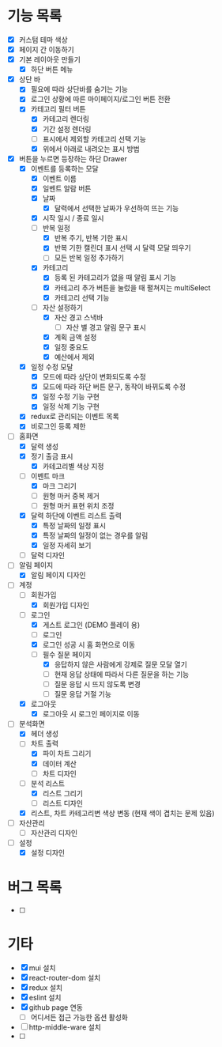 # 기능 목록
- [x] 커스텀 테마 색상
- [x] 페이지 간 이동하기
- [x] 기본 레이아웃 만들기
    - [x] 하단 버튼 메뉴
- [x] 상단 바
    - [x] 필요에 따라 상단바를 숨기는 기능
    - [x] 로그인 상황에 따른 마이페이지/로그인 버튼 전환
    - [x] 카테고리 필터 버튼
        - [x] 카테고리 렌더링
        - [x] 기간 설정 렌더링
        - [ ] 표시에서 제외할 카테고리 선택 기능
        - [x] 위에서 아래로 내려오는 표시 방법
- [x] 버튼을 누르면 등장하는 하단 Drawer
    - [x] 이벤트를 등록하는 모달
        - [x] 이벤트 이름
        - [x] 일벤트 알람 버튼
        - [x] 날짜
            - [x] 달력에서 선택한 날짜가 우선하여 뜨는 기능
        - [x] 시작 일시 / 종료 일시
        - [ ] 반복 일정
            - [x] 반복 주기, 반복 기한 표시
            - [x] 반복 기한 캘린더 표시 선택 시 달력 모달 띄우기
            - [ ] 모든 반복 일정 추가하기
        - [x] 카테고리
            - [x] 등록 된 카테고리가 없을 때 알림 표시 기능
            - [x] 카테고리 추가 버튼을 눌렀을 때 펼쳐지는 multiSelect
            - [x] 카테고리 선택 기능
        - [ ] 자산 설정하기
            - [x] 자산 경고 스낵바
                - [ ] 자산 별 경고 알림 문구 표시
            - [x] 계획 금액 설정
            - [x] 일정 중요도
            - [x] 예산에서 제외
    - [x] 일정 수정 모달
        - [x] 모드에 따라 상단이 변화되도록 수정
        - [x] 모드에 따라 하단 버튼 문구, 동작이 바뀌도록 수정
        - [x] 일정 수정 기능 구현
        - [x] 일정 삭제 기능 구현

    - [x] redux로 관리되는 이벤트 목록
    - [x] 비로그인 등록 제한
- [ ] 홈화면
    - [x] 달력 생성
    - [x] 정기 출금 표시
        - [x] 카테고리별 색상 지정
    - [ ] 이벤트 마크
        - [x] 마크 그리기
        - [ ] 원형 마커 중복 제거
        - [ ] 원형 마커 표현 위치 조정
    - [x] 달력 하단에 이벤트 리스트 출력
        - [x] 특정 날짜의 일정 표시
        - [x] 특정 날짜의 일정이 없는 경우를 알림
        - [x] 일정 자세히 보기
    - [ ] 달력 디자인
- [ ] 알림 페이지
    - [x] 알림 페이지 디자인
- [ ] 계정
    - [ ] 회원가입
        - [x] 회원가입 디자인
    - [ ] 로그인
        - [x] 게스트 로그인 (DEMO 플레이 용)
        - [ ] 로그인
        - [x] 로그인 성공 시 홈 화면으로 이동
        - [ ] 필수 질문 페이지
            - [x] 응답하지 않은 사람에게 강제로 질문 모달 열기
            - [ ] 현재 응답 상태에 따라서 다른 질문을 하는 기능 
            - [ ] 질문 응답 시 뜨지 않도록 변경
            - [ ] 질문 응답 거절 기능
    - [x] 로그아웃
        - [x] 로그아웃 시 로그인 페이지로 이동
- [ ] 분석화면
    - [x] 헤더 생성
    - [ ] 차트 출력
        - [x] 파이 차트 그리기
        - [x] 데이터 계산
        - [ ] 차트 디자인
    - [ ] 분석 리스트
        - [x] 리스트 그리기
        - [ ] 리스트 디자인
    - [x] 리스트, 차트 카테고리변 색상 변동 (현재 색이 겹치는 문제 있음)
- [ ] 자산관리
    - [ ] 자산관리 디자인
- [ ] 설정
    - [x] 설정 디자인

# 버그 목록
- [ ] 

# 기타
- [x] mui 설치
- [x] react-router-dom 설치
- [x] redux 설치
- [x] eslint 설치
- [x] github page 연동
    - [ ] 어디서든 접근 가능한 옵션 활성화
- [ ] http-middle-ware 설치
- [ ] 